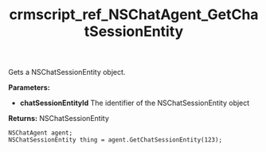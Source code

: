 ﻿---
title: crmscript_ref_NSChatAgent_GetChatSessionEntity
description: NSChatSessionEntity GetChatSessionEntity(Integer chatSessionEntityId);
intellisense: NSChatAgent.GetChatSessionEntity
keywords: NSChatAgent,GetChatSessionEntity
so.topic: reference
---

Gets a NSChatSessionEntity object.

**Parameters:**
 - **chatSessionEntityId** The identifier of the NSChatSessionEntity object

**Returns:** NSChatSessionEntity

```crmscript
NSChatAgent agent;
NSChatSessionEntity thing = agent.GetChatSessionEntity(123);
```

